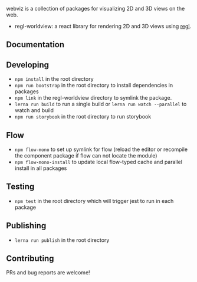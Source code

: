 webviz is a collection of packages for visualizing 2D and 3D views on the web.

- regl-worldview: a react library for rendering 2D and 3D views using [regl](https://github.com/regl-project/regl).

## Documentation

## Developing

- `npm install` in the root directory
- `npm run bootstrap` in the root directory to install dependencies in packages
- `npm link` in the regl-worldview directory to symlink the package.
- `lerna run build` to run a single build or `lerna run watch --parallel` to watch and build
- `npm run storybook` in the root directory to run storybook

## Flow

- `npm flow-mono` to set up symlink for flow (reload the editor or recompile the component package if flow can not locate the module)
- `npm flow-mono-install` to update local flow-typed cache and parallel install in all packages

## Testing

- `npm test` in the root directory which will trigger jest to run in each package

## Publishing

- `lerna run publish` in the root directory

## Contributing

PRs and bug reports are welcome!
